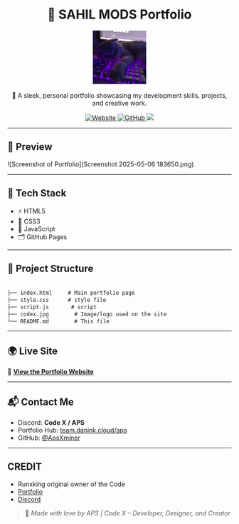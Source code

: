 <h1 align="center">🚀 SAHIL MODS Portfolio</h1>

<p align="center">
  <img src="codex.jpg" width="120" alt="Logo"/>
</p>

<p align="center">
  💼 A sleek, personal portfolio showcasing my development skills, projects, and creative work.
</p>

<p align="center">
  <a href="https://apsxminer.github.io/Portfolio/" target="_blank">
    <img alt="Website" src="https://img.shields.io/badge/Visit%20Portfolio-Online-success?style=for-the-badge&logo=githubpages&logoColor=white" />
  </a>
  <a href="https://github.com/ApsXminer" target="_blank">
    <img alt="GitHub" src="https://img.shields.io/badge/@ApsXminer-Follow--me-181717?style=for-the-badge&logo=github" />
  </a>
  <a href="https://discord.gg/3xzPkYHd9U" target="_blank"><img src="https://img.shields.io/discord/1361584465645928549?label=Join%20CodeX%20Community&logo=discord&style=for-the-badge"></a>
</p>

---

## 📸 Preview

![Screenshot of Portfolio](Screenshot 2025-05-06 183650.png)

---

## 🧰 Tech Stack

- ⚡ HTML5
- 🎨 CSS3
- 🧠 JavaScript
- 🗂️ GitHub Pages

---

## 📁 Project Structure

```

├── index.html     # Main portfolio page
├── style.css      # style file
├── script.js       # script
├── codex.jpg        # Image/logo used on the site
└── README.md        # This file

```

---

## 🌍 Live Site

🔗 **[View the Portfolio Website](https://sahilneverdies.github.io/Portfolio/)**

---

## 📬 Contact Me

- Discord: **Code X / APS**
- Portfolio Hub: [team.danink.cloud/aps](https://team.danink.cloud/aps)
- GitHub: [@ApsXminer](https://github.com/ApsXminer)

---

## CREDIT
- Runxking original owner of the Code
- [Portfolio](https://runxking.netlify.app/)
- [Discord](https://discord.com/users/767979794411028491)


> 💖 *Made with love by APS | Code X – Developer, Designer, and Creator*
